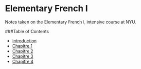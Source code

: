 # Elementary French I

Notes taken on the Elementary French I, intensive course at NYU.

###Table of Contents

* [Introduction](introduction.md)
* [Chapitre 1](chapitre-1.md)
* [Chapitre 2](chapitre-2.md)
* [Chapitre 3](chapitre-3.md)
* [Chapitre 4](chapitre-4.md)

